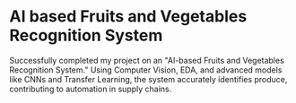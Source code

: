 # AI based Fruits and Vegetables Recognition System
Successfully completed my project on an "AI-based Fruits and Vegetables Recognition System." Using Computer Vision, EDA, and advanced models like CNNs and Transfer Learning, the system accurately identifies produce, contributing to automation in supply chains.
